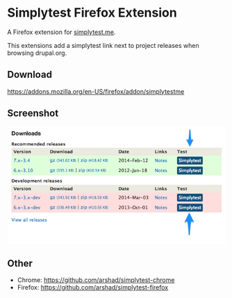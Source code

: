 Simplytest Firefox Extension
===========================

A Firefox extension for [simplytest.me](http://simplytest.me).

This extensions add a simplytest link next to project releases when browsing drupal.org.

## Download

https://addons.mozilla.org/en-US/firefox/addon/simplytestme

## Screenshot

![alt tag](https://raw.githubusercontent.com/arshad/simplytest-chrome/master/app/images/screenshot.png)

## Other

* Chrome: https://github.com/arshad/simplytest-chrome
* Firefox: https://github.com/arshad/simplytest-firefox
